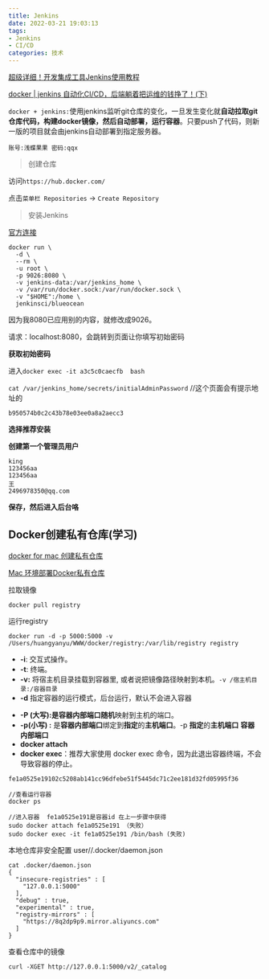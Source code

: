 ```yaml
---
title: Jenkins
date: 2022-03-21 19:03:13
tags:
- Jenkins
- CI/CD
categories: 技术
---
```

[超级详细！开发集成工具Jenkins使用教程](https://mp.weixin.qq.com/s/mPkhy7YvrYO_HnfL-rho3w)

[docker | jenkins 自动化CI/CD，后端躺着把运维的钱挣了！(下)](https://juejin.cn/post/7064389514470359053)

`docker + jenkins:`使用jenkins监听git仓库的变化，一旦发生变化就**自动拉取git仓库代码，构建docker镜像，然后自动部署，运行容器**。只要push了代码，则新一版的项目就会由jenkins自动部署到指定服务器。

`账号:浅蝶果果 密码:qqx`

> 创建仓库

访问`https://hub.docker.com/`

点击`菜单栏 Repositories`  -> `Create Repository`

> 安装Jenkins

[官方连接](https://www.jenkins.io/zh/doc/tutorials/build-a-python-app-with-pyinstaller/)

```
docker run \
  -d \
  --rm \
  -u root \
  -p 9026:8080 \
  -v jenkins-data:/var/jenkins_home \
  -v /var/run/docker.sock:/var/run/docker.sock \
  -v "$HOME":/home \
  jenkinsci/blueocean
```

因为我8080已应用别的内容，就修改成9026。

请求：localhost:8080，会跳转到页面让你填写初始密码

**获取初始密码**

进入`docker exec -it a3c5c0caecfb  bash`

`cat /var/jenkins_home/secrets/initialAdminPassword`  //这个页面会有提示地址的

`b950574b0c2c43b78e03ee0a8a2aecc3`

**选择推荐安装**

**创建第一个管理员用户**

```
king
123456aa
123456aa
王
2496978350@qq.com
```

**保存，然后进入后台咯**

## Docker创建私有仓库(学习)

[docker for mac 创建私有仓库](https://www.cnblogs.com/huangenai/p/10012672.html)

[Mac 环境部署Docker私有仓库](https://blog.csdn.net/weixin_33724659/article/details/93810200)

拉取镜像

```
docker pull registry
```

运行registry

```
docker run -d -p 5000:5000 -v /Users/huangyanyu/WWW/docker/registry:/var/lib/registry registry
```

* **-i**: 交互式操作。
* **-t**: 终端。
* **-v:** 将宿主机目录挂载到容器里, 或者说把镜像路径映射到本机。`-v /宿主机目录:/容器目录`
* **-d** 指定容器的运行模式，后台运行，默认不会进入容器

- **-P (大写):**是容器内部端口**随机**映射到主机的端口。
- **-p(小写) :** 是**容器内部端口**绑定到**指定**的**主机端口**。-p **指定**的**主机端口**  **容器内部端口**
- **docker attach**
- **docker exec**：推荐大家使用 docker exec 命令，因为此退出容器终端，不会导致容器的停止。

`fe1a0525e19102c5208ab141cc96dfebe51f5445dc71c2ee181d32fd05995f36`

```
//查看运行容器
docker ps

//进入容器  fe1a0525e191是容器id 在上一步骤中获得 
sudo docker attach fe1a0525e191 （失败）
sudo docker exec -it fe1a0525e191 /bin/bash (失败)
```



本地仓库非安全配置 user/<username>/.docker/daemon.json

```
cat .docker/daemon.json 
{
  "insecure-registries" : [
    "127.0.0.1:5000"
  ],
  "debug" : true,
  "experimental" : true,
  "registry-mirrors" : [
    "https://8q2dp9p9.mirror.aliyuncs.com"
  ]
}
```



查看仓库中的镜像

```
curl -XGET http://127.0.0.1:5000/v2/_catalog
```